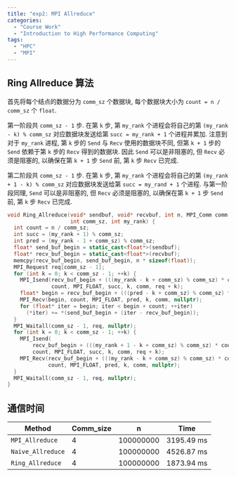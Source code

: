 ```yaml
---
title: "exp2: MPI Allreduce"
categories:
  - "Course Work"
  - "Introduction to High Performance Computing"
tags:
  - "HPC"
  - "MPI"
---
```


## Ring Allreduce 算法

首先将每个结点的数据分为 `comm_sz` 个数据块, 每个数据块大小为 `count = n / comm_sz` 个 `float`.

第一阶段共 `comm_sz - 1` 步. 在第 `k` 步, 第 `my_rank` 个进程会将自己的第 `(my_rank - k) % comm_sz` 对应数据块发送给第 `succ = my_rank + 1` 个进程并累加. 注意到对于 `my_rank` 进程, 第 `k` 步的 `Send` 与 `Recv` 使用的数据块不同, 但第 `k + 1` 步的 `Send` 依赖于第 `k` 步的 `Recv` 得到的数据块. 因此 `Send` 可以是非阻塞的, 但 `Recv` 必须是阻塞的, 以确保在第 `k + 1` 步 `Send` 前, 第 `k` 步 `Recv` 已完成.

第二阶段共 `comm_sz - 1` 步. 在第 `k` 步, 第 `my_rank` 个进程会将自己的第 `(my_rank + 1 - k) % comm_sz` 对应数据块发送给第 `succ = my_rand + 1` 个进程. 与第一阶段同理, `Send` 可以是非阻塞的, 但 `Recv` 必须是阻塞的, 以确保在第 `k + 1` 步 `Send` 前, 第 `k` 步 `Recv` 已完成.

```c++
void Ring_Allreduce(void* sendbuf, void* recvbuf, int n, MPI_Comm comm,
                    int comm_sz, int my_rank) {
  int count = n / comm_sz;
  int succ = (my_rank + 1) % comm_sz;
  int pred = (my_rank - 1 + comm_sz) % comm_sz;
  float* send_buf_begin = static_cast<float*>(sendbuf);
  float* recv_buf_begin = static_cast<float*>(recvbuf);
  memcpy(recv_buf_begin, send_buf_begin, n * sizeof(float));
  MPI_Request req[comm_sz - 1];
  for (int k = 0; k < comm_sz - 1; ++k) {
    MPI_Isend(recv_buf_begin + (((my_rank - k + comm_sz) % comm_sz) * count),
              count, MPI_FLOAT, succ, k, comm, req + k);
    float* begin = recv_buf_begin + (((pred - k + comm_sz) % comm_sz) * count);
    MPI_Recv(begin, count, MPI_FLOAT, pred, k, comm, nullptr);
    for (float* iter = begin; iter < begin + count; ++iter)
      (*iter) += *(send_buf_begin + (iter - recv_buf_begin));
  }
  MPI_Waitall(comm_sz - 1, req, nullptr);
  for (int k = 0; k < comm_sz - 1; ++k) {
    MPI_Isend(
        recv_buf_begin + (((my_rank + 1 - k + comm_sz) % comm_sz) * count),
        count, MPI_FLOAT, succ, k, comm, req + k);
    MPI_Recv(recv_buf_begin + (((my_rank - k + comm_sz) % comm_sz) * count),
             count, MPI_FLOAT, pred, k, comm, nullptr);
  }
  MPI_Waitall(comm_sz - 1, req, nullptr);
}
```

## 通信时间

| Method            | Comm_size | n         | Time       |
| ----------------- | --------- | --------- | ---------- |
| `MPI_Allreduce`   | 4         | 100000000 | 3195.49 ms |
| `Naive_Allreduce` | 4         | 100000000 | 4526.87 ms |
| `Ring_Allreduce`  | 4         | 100000000 | 1873.94 ms |
